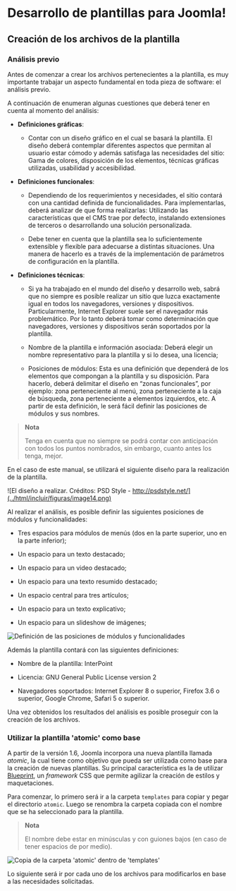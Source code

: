 
# Desarrollo de plantillas para Joomla!

## Creación de los archivos de la plantilla

### Análisis previo

Antes de comenzar a crear los archivos pertenecientes a la plantilla, es muy importante trabajar un aspecto fundamental en toda pieza de software: el análisis previo.

A continuación de enumeran algunas cuestiones que deberá tener en cuenta al momento del análisis:


* **Definiciones gráficas**:
	
	* Contar con un diseño gráfico en el cual se basará la plantilla. El diseño deberá contemplar diferentes aspectos que permitan al usuario estar cómodo y además satisfaga las necesidades del sitio: Gama de colores, disposición de los elementos, técnicas gráficas utilizadas, usabilidad y accesibilidad.
	
* **Definiciones funcionales**:

	* Dependiendo de los requerimientos y necesidades, el sitio contará con una cantidad definida de funcionalidades. Para implementarlas, deberá analizar de que forma realizarlas: Utilizando las características que el CMS trae por defecto, instalando extensiones de terceros o desarrollando una solución personalizada. 
	
	* Debe tener en cuenta que la plantilla sea lo suficientemente extensible y flexible para adecuarse a distintas situaciones. Una manera de hacerlo es a través de la implementación de parámetros de configuración en la plantilla.
	
* **Definiciones técnicas**:

	* Si ya ha trabajado en el mundo del diseño y desarrollo web, sabrá que no siempre es posible realizar un sitio que luzca exactamente igual en todos los navegadores, versiones y dispositivos. Particularmente, Internet Explorer suele ser el navegador más problemático. Por lo tanto deberá tomar como determinación que navegadores, versiones y dispositivos serán soportados por la plantilla.
	
	* Nombre de la plantilla e información asociada: Deberá elegir un nombre representativo para la plantilla y si lo desea, una licencia;
	
	* Posiciones de módulos: Esta es una definición que dependerá de los elementos que compongan a la plantilla y su disposición. Para hacerlo, deberá delimitar el diseño en “zonas funcionales”, por ejemplo: zona perteneciente al menú, zona perteneciente a la caja de búsqueda, zona perteneciente a elementos izquierdos, etc. A partir de esta definición, le será fácil definir las posiciones de módulos y sus nombres.



> **Nota**
>
> Tenga en cuenta que no siempre se podrá contar con anticipación con todos los puntos nombrados, sin embargo, cuanto antes los tenga, mejor.


En el caso de este manual, se utilizará el siguiente diseño para la realización de la plantilla.


![El diseño a realizar. Créditos: PSD Style - http://psdstyle.net/](../html/incluir/figuras/image14.png)


Al realizar el análisis, es posible definir las siguientes posiciones de módulos y funcionalidades:


* Tres espacios para módulos de menús (dos en la parte superior, uno en la parte inferior);

* Un espacio para un texto destacado;

* Un espacio para un video destacado;

* Un espacio para una texto resumido destacado;

* Un espacio central para tres artículos;

* Un espacio para un texto explicativo;

* Un espacio para un slideshow de imágenes;


![Definición de las posiciones de módulos y funcionalidades](../html/incluir/figuras/image22.png)


Además la plantilla contará con las siguientes definiciones:


* Nombre de la plantilla: InterPoint

* Licencia: GNU General Public License version 2

* Navegadores soportados: Internet Explorer 8 o superior, Firefox 3.6 o superior, Google Chrome, Safari 5 o superior.


Una vez obtenidos los resultados del análisis es posible proseguir con la creación de los archivos.



### Utilizar la plantilla 'atomic' como base

A partir de la versión 1.6, Joomla incorpora una nueva plantilla llamada *atomic*, la cual tiene como objetivo que pueda ser utilizada como base para la creación de nuevas plantillas. Su principal característica es la de utilizar [Blueprint](http://www.blueprintcss.org/), un *framework* CSS que permite agilizar la creación de estilos y maquetaciones.

Para comenzar, lo primero será ir a la carpeta `templates` para copiar y pegar el directorio `atomic`. Luego se renombra la carpeta copiada con el nombre que se ha seleccionado para la plantilla.



> **Nota**
>
> El nombre debe estar en minúsculas y con guiones bajos (en caso de tener espacios de por medio).


![Copia de la carpeta 'atomic' dentro de 'templates'](../html/incluir/figuras/image51.png)


Lo siguiente será ir por cada uno de los archivos para modificarlos en base a las necesidades solicitadas.



